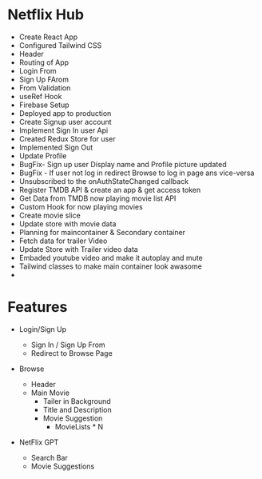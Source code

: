 # Netflix Hub

- Create React App
- Configured Tailwind CSS
- Header
- Routing of App
- Login From
- Sign Up FArom
- From Validation
- useRef Hook
- Firebase Setup
- Deployed app to production
- Create Signup user account
- Implement Sign In user Api
- Created Redux Store for user
- Implemented Sign Out
- Update Profile
- BugFix- Sign up user Display name and Profile picture updated
- BugFix - If user not log in redirect Browse to log in page ans vice-versa
- Unsubscribed to the onAuthStateChanged callback
- Register TMDB API & create an app & get access token
- Get Data from TMDB now playing movie list API
- Custom Hook for now playing movies
- Create movie slice
- Update store with movie data
- Planning for maincontainer & Secondary container
- Fetch data for trailer Video
- Update Store with Trailer video data
- Embaded youtube video and make it autoplay and mute
- Tailwind classes to make main container look awasome
-

# Features

- Login/Sign Up

  - Sign In / Sign Up From
  - Redirect to Browse Page

- Browse

  - Header
  - Main Movie
    - Tailer in Background
    - Title and Description
    - Movie Suggestion
      - MovieLists \* N

- NetFlix GPT
  - Search Bar
  - Movie Suggestions
